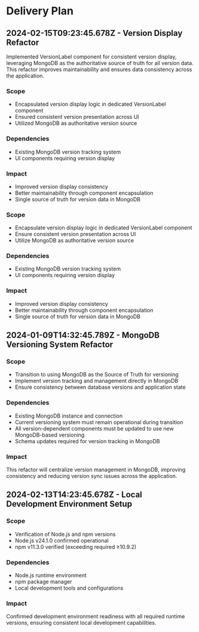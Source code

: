 # Delivery Plan

## 2024-02-15T09:23:45.678Z - Version Display Refactor

Implemented VersionLabel component for consistent version display, leveraging MongoDB as the authoritative source of truth for all version data. This refactor improves maintainability and ensures data consistency across the application.

### Scope
- Encapsulated version display logic in dedicated VersionLabel component
- Ensured consistent version presentation across UI
- Utilized MongoDB as authoritative version source

### Dependencies
- Existing MongoDB version tracking system
- UI components requiring version display

### Impact
- Improved version display consistency
- Better maintainability through component encapsulation
- Single source of truth for version data in MongoDB

### Scope
- Encapsulate version display logic in dedicated VersionLabel component
- Ensure consistent version presentation across UI
- Utilize MongoDB as authoritative version source

### Dependencies
- Existing MongoDB version tracking system
- UI components requiring version display

### Impact
- Improved version display consistency
- Better maintainability through component encapsulation
- Single source of truth for version data in MongoDB

## 2024-01-09T14:32:45.789Z - MongoDB Versioning System Refactor

### Scope
- Transition to using MongoDB as the Source of Truth for versioning
- Implement version tracking and management directly in MongoDB
- Ensure consistency between database versions and application state

### Dependencies
- Existing MongoDB instance and connection
- Current versioning system must remain operational during transition
- All version-dependent components must be updated to use new MongoDB-based versioning
- Schema updates required for version tracking in MongoDB

### Impact
This refactor will centralize version management in MongoDB, improving consistency and reducing version sync issues across the application.

## 2024-02-13T14:23:45.678Z - Local Development Environment Setup

### Scope
- Verification of Node.js and npm versions
- Node.js v24.1.0 confirmed operational
- npm v11.3.0 verified (exceeding required ≥10.9.2)

### Dependencies
- Node.js runtime environment
- npm package manager
- Local development tools and configurations

### Impact
Confirmed development environment readiness with all required runtime versions, ensuring consistent local development capabilities.
